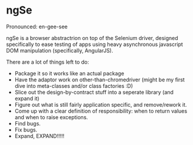 # ngSe
Pronounced: en-gee-see

ngSe is a browser abstractrion on top of the Selenium driver, designed specifically to ease testing of apps using heavy asynchronous javascript DOM manipulation (specifically, AngularJS).

There are a lot of things left to do:
+ Package it so it works like an actual package
+ Have the adaptor work on other-than-chromedriver (might be my first dive into meta-classes and/or class factories :D)
+ Slice out the design-by-contract stuff into a seperate library (and expand it)
+ Figure out what is still fairly application specific, and remove/rework it.
+ Come up with a clear definition of responsibility: when to return values and when to raise exceptions.
+ Find bugs.
+ Fix bugs.
+ Expand, EXPAND!!!!!
